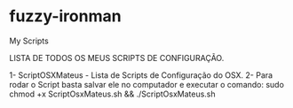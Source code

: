 fuzzy-ironman
=============

My Scripts

LISTA DE TODOS OS MEUS SCRIPTS DE CONFIGURAÇÃO.

1- ScriptOSXMateus - Lista de Scripts de Configuração do OSX.
2- Para rodar o Script basta salvar ele no computador e executar o comando: sudo chmod +x ScriptOsxMateus.sh && ./ScriptOsxMateus.sh
